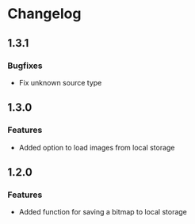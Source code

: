 

# Changelog

## 1.3.1

### Bugfixes
* Fix unknown source type

## 1.3.0

### Features
* Added option to load images from local storage

## 1.2.0

### Features

* Added function for saving a bitmap to local storage